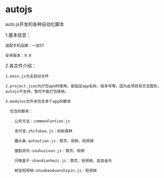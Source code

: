 # autojs
auto.js开发的各种自动化脚本

1.基本信息：

    适配手机品牌：一加5T

    安卓版本：9.0

2.各文件介绍：

    1.main.js为主启动文件

    2.project.json为打包apk时使用，能指定app名称，版本号等。因为此项目有交互图形，autojs不支持，暂时不能打包使用。

    3.modules文件夹包含多个app的脚本

      包含的脚本：

        公共方法：commonFuntion.js

        支付宝-zhifubao.js：蚂蚁森林

        趣头条-qutoutiao.js：首页，视频，短视频

        搜狐资讯-souhuzixun.js：首页，视频

        闪电盒子-shandianhezi.js：首页，短视频，逛逛金币

        刷宝短视频-shuabaoduanshipin.js：短视频
